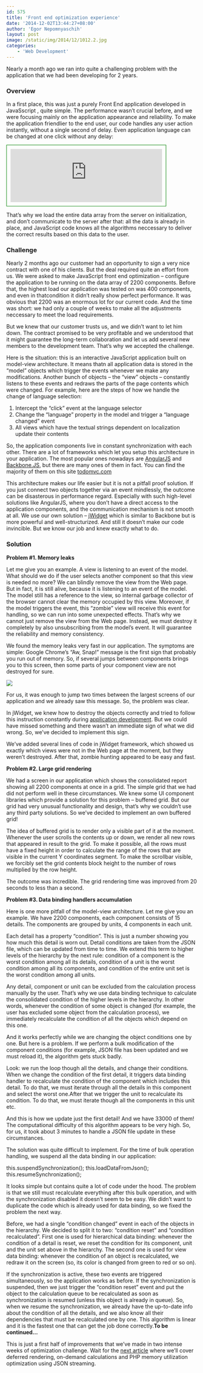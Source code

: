 ```yaml
---
id: 575
title: 'Front end optimization experience'
date: '2014-12-02T13:44:27+08:00'
author: 'Egor Nepomnyaschih'
layout: post
image: /static/img/2014/12/1012.2.jpg
categories:
    - 'Web Development'
---
```


Nearly a month ago we ran into quite a challenging problem with the application that we had been developing for 2 years.

### Overview

In a first place, this was just a purely Front End application developed in JavaSscript , quite simple. The performance wasn’t crucial before, and we were focusing mainly on the application appearance and reliability. To make the application friendlier to the end user, our code handles any user action instantly, without a single second of delay. Even application language can be changed at one click without any delay:

<iframe height="140" src="http://enepomnyaschih.github.io/mt/1.0.0/locale.html" style="border: 1px solid green; padding: 10px;" width="400"></iframe>

That’s why we load the entire data array from the server on initialization, and don’t communicate to the server after that: all the data is already in place, and JavaScript code knows all the algorithms neccessary to deliver the correct results based on this data to the user.

### Challenge

Nearly 2 months ago our customer had an opportunity to sign a very nice contract with one of his clients. But the deal required quite an effort from us. We were asked to make JavaScript front end optimization – configure the application to be running on the data array of 2200 components. Before that, the highest load our application was tested on was 400 components, and even in thatcondition it didn’t really show perfect performance. It was obvious that 2200 was an enormous lot for our current code. And the time was short: we had only a couple of weeks to make all the adjustments neccessary to meet the load requirements.

But we knew that our customer trusts us, and we didn’t want to let him down. The contract promised to be very profitable and we understood that it might guarantee the long-term collaboration and let us add several new members to the development team. That’s why we accepted the challenge.

Here is the situation: this is an interactive JavaScript application built on model-view architecture. It means thatn all application data is stored in the “model” objects which trigger the events whenever we make any modifications. Another bunch of objects – the “view” objects – constantly listens to these events and redraws the parts of the page contents which were changed. For example, here are the steps of how we handle the change of language selection:

1. Intercept the “click” event at the language selector
2. Change the “language” property in the model and trigger a “language changed” event
3. All views which have the textual strings dependent on localization update their contents

So, the application components live in constant synchronization with each other. There are a lot of frameworks which let you setup this architecture in your application. The most popular ones nowadays are [AngularJS](https://angularjs.org/) and [Backbone.JS](http://backbonejs.org/), but there are many ones of them in fact. You can find the majority of them on this site [todomvc.com](http://todomvc.com/)

This architecture makes our life easier but it is not a pitfall proof solution. If you just connect two objects together via an event mindlessly, the outcome can be disasterous in performance regard. Especially with such high-level solutions like AngularJS, where you don’t have a direct access to the application components, and the communication
mechanism is not smooth at all. We use our own solution – [jWidget](http://enepomnyaschih.github.io/jwidget) which is similar to Backbone but is more powerful and well-structurized. And still it doesn’t make our code invincible. But we know our job and knew exactly what to do.

### Solution

**Problem #1. Memory leaks**

Let me give you an example. A view is listening to an event of the model. What should we do if the user selects another component so that this view is needed no more? We can blindly remove the view from the Web page. But in fact, it is still alive, because it is listening to an event of the model. The model still has a reference to the view, so internal
garbage collector of the browser cannot clear the memory occupied by this view. Moreover, if the model triggers the event, this “zombie” view will receive this event for handling, so we can run into some unexpected effects. That’s why we cannot just remove the view from the Web page. Instead, we must destroy it completely by also unsubscribing from
the model’s event. It will guarantee the reliability and memory consistency.

We found the memory leaks very fast in our application. The symptoms are simple: Google Chrome’s “Aw, Snap!” message is the first sign that probably you run out of memory. So, if several jumps between components brings you to this screen, then some parts of your component view are not destroyed for sure.

![](http://content.screencast.com/users/enepomnyaschih/folders/Jing/media/ea3cb099-6d62-4861-b1bd-5ec7da3daac4/2014-11-21_1803.png)

For us, it was enough to jump two times between the largest screens of our application and we already saw this message. So, the problem was clear.

In jWidget, we knew how to destroy the objects correctly and tried to follow this instruction constantly during [application development](https://www.issart.com/en/services/details/service/web-development). But we could have missed something and there wasn’t an immediate sign of what we did wrong. So, we’ve decided to implement this sign.

We’ve added several lines of code in jWidget framework, which showed us exactly which views were not in the Web page at the moment, but they weren’t destroyed. After that, zombie hunting appeared to be easy and fast.

**Problem #2. Large grid rendering**

We had a screen in our application which shows the consolidated report showing all 2200 components at once in a grid. The simple grid that we had did not perform well in these circumstances. We knew some UI component libraries which provide a solution for this problem – buffered grid. But our grid had very unusual functionality and design, that’s why
we couldn’t use any third party solutions. So we’ve decided to implement an own buffered grid!

The idea of buffered grid is to render only a visible part of it at the moment. Whenever the user scrolls the contents up or down, we render all new rows that appeared in result to the grid. To make it possible, all the rows must have a fixed height in order to calculate the range of the rows that are visible in the current Y coordinates
segment. To make the scrollbar visible, we forcibly set the grid contents block height to the number of rows multiplied
by the row height.

The outcome was incredible. The grid rendering time was improved from 20 seconds to less than a second.

**Problem #3. Data binding handlers accumulation**

Here is one more pitfall of the model-view architecture. Let me give you an example. We have 2200 components, each component consists of 15 details. The components are grouped by units, 4 components in each unit.

Each detail has a property “condition”. This is just a number showing you how much this detail is worn out. Detail conditions are taken from the JSON file, which can be updated from time to time. We extend this term to higher levels of the hierarchy by the next rule: condition of a component is the worst condition among all its details, condition
of a unit is the worst condition among all its components, and condition of the entire unit set is the worst condition among all units.

Any detail, component or unit can be excluded from the calculation process manually by the user. That’s why we use data binding technique to calculate the consolidated condition of the higher levels in the hierarchy. In other words, whenever the condition of some object is changed (for example, the user has excluded some object from the calculation process),
we immediately recalculate the condition of all the objects which depend on this one.

And it works perfectly while we are changing the object conditions one by one. But here is a problem. If we perform a bulk modification of the component conditions (for example, JSON file has been updated and we must reload it), the algorithm gets stuck badly.

Look: we run the loop though all the details, and change their conditions. When we change the condition of the first detail, it triggers data binding handler to recalculate the condition of the component which includes this detail. To do that, we must iterate through all the details in this component and select the worst one.After that we trigger the unit to recalculate its condition. To do that, we must iterate though all the components in this unit etc.

And this is how we update just the first detail! And we have 33000 of them! The computational difficulty of this algorithm appears to be very high. So, for us, it took about 3 minutes to handle a JSON file update in these circumstances.

The solution was quite difficult to implement. For the time of bulk operation handling, we suspend all the data binding in our application:

this.suspendSynchronization();
this.loadDataFromJson();
this.resumeSynchronization();

It looks simple but contains quite a lot of code under the hood. The problem is that we still must recalculate everything after this bulk operation, and with the synchronization disabled it doesn’t seem to be easy. We didn’t want to duplicate the code which is already used for data binding, so we fixed the problem the next way.

Before, we had a single “condition changed” event in each of the objects in the hierarchy. We decided to split it to two: “condition reset” and “condition recalculated”. First one is used for hierarchical data binding: whenever the condition of a detail is reset, we reset the condition for its component, unit and the unit set above in the
hierarchy. The second one is used for view data binding: whenever the condition of an object is recalculated, we
redraw it on the screen (so, its color is changed from green to red or so on).

If the synchronization is active, these two events are triggered simultaneously, so the application works as before. If the synchronization is suspended, then we just trigger the “condition reset” event and put the object to the calculation queue to be recalculated as soon as synchronization is resumed (unless this object is already in queue). So, when we resume the synchronization, we already have the up-to-date info about the condition of all the details, and we also know all their dependencies that must be recalculated one by one. This algorithm is linear and it is the fastest one that can get the job done correctly.**To be continued…**

This is just a first half of improvements that we’ve made in two intense weeks of optimization challenge. Wait for the
[next article](http://www.issart.com/blog/front-end-optimization-experience-part-2/) where we’ll cover deferred rendering, on-demand calculations and PHP memory utilization optimization
using JSON streaming.